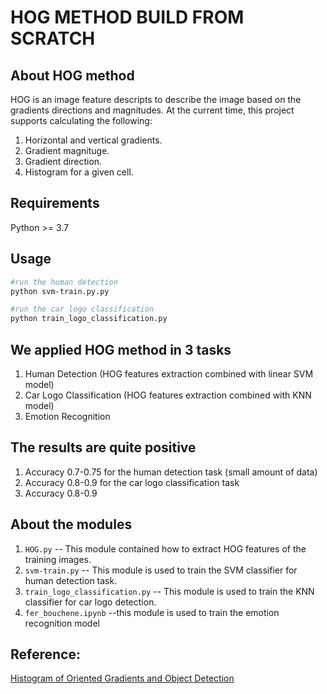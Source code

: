 # HOG METHOD BUILD FROM SCRATCH


## About HOG method 
HOG is an image feature descripts to describe the image based on the gradients directions and magnitudes. At the current time, this project supports calculating the following:
1. Horizontal and vertical gradients.
2. Gradient magnituge.
3. Gradient direction.
4. Histogram for a given cell.

## Requirements
Python >= 3.7

## Usage
```bash
#run the human detection
python svm-train.py.py
```

```bash
#run the car logo classification
python train_logo_classification.py
```

## We applied HOG method in 3 tasks
1. Human Detection (HOG features extraction combined with linear SVM model)
2. Car Logo Classification (HOG features extraction combined with KNN model)
3. Emotion Recognition 

## The results are quite positive 
1. Accuracy 0.7-0.75 for the human detection task (small amount of data)
2. Accuracy 0.8-0.9 for the car logo classification task
3. Accuracy 0.8-0.9

## About the modules
1. `HOG.py` -- This module contained how to extract HOG features of the training images.
2. `svm-train.py` -- This module is used to train the SVM classifier for human detection task.
3. `train_logo_classification.py` -- This module is used to train the KNN classifier for car logo detection.
4. `fer_bouchene.ipynb` --this module is used to train the emotion recognition model

## Reference:
[Histogram of Oriented Gradients and Object Detection](http://www.pyimagesearch.com/2014/11/10/histogram-oriented-gradients-object-detection/)



